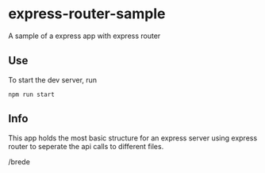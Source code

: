 # express-router-sample
A sample of a express app with express router

## Use
To start the dev server, run 
```
npm run start
```

## Info
This app holds the most basic structure for an express server using express router to seperate the api calls to different files.


/brede